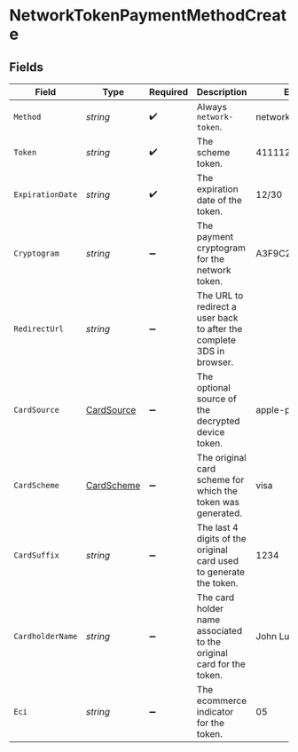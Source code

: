 # NetworkTokenPaymentMethodCreate


## Fields

| Field                                                                 | Type                                                                  | Required                                                              | Description                                                           | Example                                                               |
| --------------------------------------------------------------------- | --------------------------------------------------------------------- | --------------------------------------------------------------------- | --------------------------------------------------------------------- | --------------------------------------------------------------------- |
| `Method`                                                              | *string*                                                              | :heavy_check_mark:                                                    | Always `network-token`.                                               | network-token                                                         |
| `Token`                                                               | *string*                                                              | :heavy_check_mark:                                                    | The scheme token.                                                     | 4111123456789012                                                      |
| `ExpirationDate`                                                      | *string*                                                              | :heavy_check_mark:                                                    | The expiration date of the token.                                     | 12/30                                                                 |
| `Cryptogram`                                                          | *string*                                                              | :heavy_minus_sign:                                                    | The payment cryptogram for the network token.                         | A3F9C2D47E1B56A9                                                      |
| `RedirectUrl`                                                         | *string*                                                              | :heavy_minus_sign:                                                    | The URL to redirect a user back to after the complete 3DS in browser. |                                                                       |
| `CardSource`                                                          | [CardSource](../../Models/Components/CardSource.md)                   | :heavy_minus_sign:                                                    | The optional source of the decrypted device token.                    | apple-pay                                                             |
| `CardScheme`                                                          | [CardScheme](../../Models/Components/CardScheme.md)                   | :heavy_minus_sign:                                                    | The original card scheme for which the token was generated.           | visa                                                                  |
| `CardSuffix`                                                          | *string*                                                              | :heavy_minus_sign:                                                    | The last 4 digits of the original card used to generate the token.    | 1234                                                                  |
| `CardholderName`                                                      | *string*                                                              | :heavy_minus_sign:                                                    | The card holder name associated to the original card for the token.   | John Luhn                                                             |
| `Eci`                                                                 | *string*                                                              | :heavy_minus_sign:                                                    | The ecommerce indicator for the token.                                | 05                                                                    |